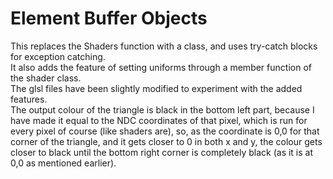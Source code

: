 # Element Buffer Objects
This replaces the Shaders function with a class, and uses try-catch blocks for exception catching.<br>
It also adds the feature of setting uniforms through a member function of the shader class.<br>
The glsl files have been slightly modified to experiment with the added features.<br>
The output colour of the triangle is black in the bottom left part, because I have made it equal to the NDC coordinates of that pixel, which is run for every pixel of course (like shaders are), so, as the coordinate is 0,0 for that corner of the triangle, and it gets closer to 0 in both x and y, the colour gets closer to black until the bottom right corner is completely black (as it is at 0,0 as mentioned earlier).
